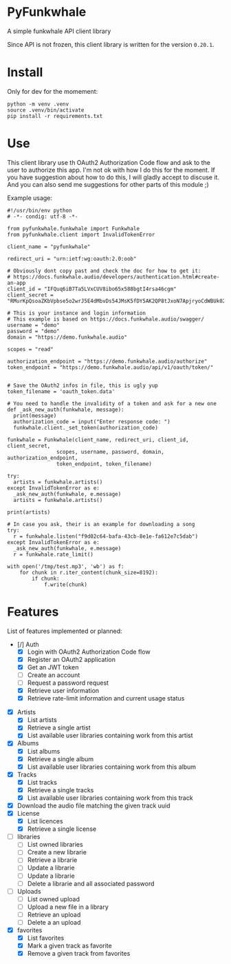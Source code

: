 # PyFunkwhale

A simple funkwhale API client library

Since API is not frozen, this client library is written for the version
`0.20.1`.

# Install

Only for dev for the momement:

```
python -m venv .venv
source .venv/bin/activate
pip install -r requirements.txt
```

# Use

This client library use th OAuth2 Authorization Code flow and ask to the user
to authorize this app. I'm not ok with how I do this for the moment. If you
have suggestion about how to do this, I will gladly accept to discuse it.
And you can also send me suggestions for other parts of this module ;)

Example usage:

```
#!/usr/bin/env python
# -*- condig: utf-8 -*-

from pyfunkwhale.funkwhale import Funkwhale
from pyfunkwhale.client import InvalidTokenError

client_name = "pyfunkwhale"

redirect_uri = "urn:ietf:wg:oauth:2.0:oob"

# Obviously dont copy past and check the doc for how to get it:
# https://docs.funkwhale.audio/developers/authentication.html#create-an-app
client_id = "IFQuq6iB7Ta5LVxCUV8ibo65x588bgtI4rsa46cgm"
client_secret = "RMurKpQsoaZKbVpbse5o2wrJ5E4dMbvDs54JMsK5fDY5AK2QP8tJxoN7ApjryoCdWBUk02dExNTxzgUOZHFmSRcYdbJXbkLghXn6mvQMs9J8uIMpFIrehBp"

# This is your instance and login information
# This example is based on https://docs.funkwhale.audio/swagger/
username = "demo"
password = "demo"
domain = "https://demo.funkwhale.audio"

scopes = "read"

authorization_endpoint = "https://demo.funkwhale.audio/authorize"
token_endpoint = "https://demo.funkwhale.audio/api/v1/oauth/token/"


# Save the OAuth2 infos in file, this is ugly yup
token_filename = 'oauth_token.data'

# You need to handle the invalidity of a token and ask for a new one
def _ask_new_auth(funkwhale, message):
  print(message)
  authorization_code = input("Enter response code: ")
  funkwhale.client._set_token(authorization_code)

funkwhale = Funkwhale(client_name, redirect_uri, client_id, client_secret,
                scopes, username, password, domain, authorization_endpoint,
                token_endpoint, token_filename)

try:
  artists = funkwhale.artists()
except InvalidTokenError as e:
  _ask_new_auth(funkwhale, e.message)
  artists = funkwhale.artists()

print(artists)

# In case you ask, their is an example for downloading a song
try:
  r = funkwhale.listen("f9d02c64-bafa-43cb-8e1e-fa612e7c5dab")
except InvalidTokenError as e:
  _ask_new_auth(funkwhale, e.message)
  r = funkwhale.rate_limit()

with open('/tmp/test.mp3', 'wb') as f:
    for chunk in r.iter_content(chunk_size=8192):
        if chunk:
            f.write(chunk)
```

# Features

List of features implemented or planned:

- [/] Auth
  - [x] Login with OAuth2 Authorization Code flow
  - [x] Register an OAuth2 application
  - [x] Get an JWT token
  - [ ] Create an account
  - [ ] Request a password request
  - [x] Retrieve user information
  - [x] Retrieve rate-limit information and current usage status
- [x] Artists
  - [x] List artists
  - [x] Retrieve a single artist
  - [x] List available user libraries containing work from this artist
- [x] Albums
  - [x] List albums
  - [x] Retrieve a single album
  - [x] List available user libraries containing work from this album
- [x] Tracks
  - [x] List tracks
  - [x] Retrieve a single tracks
  - [x] List available user libraries containing work from this track
- [x] Download the audio file matching the given track uuid
- [x] License
  - [x] List licences
  - [x] Retrieve a single license
- [ ] libraries
  - [ ] List owned libraries
  - [ ] Create a new librarie
  - [ ] Retrieve a librarie
  - [ ] Update a librarie
  - [ ] Update a librarie
  - [ ] Delete a librarie and all associated password
- [ ] Uploads
  - [ ] List owned upload
  - [ ] Upload a new file in a library
  - [ ] Retrieve an upload
  - [ ] Delete a an upload
- [x] favorites
  - [x] List favorites
  - [x] Mark a given track as favorite
  - [x] Remove a given track from favorites
